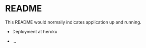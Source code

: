 # README

This README would normally indicates
application up and running.



* Deployment at heroku 

* ...
